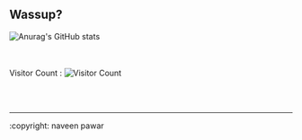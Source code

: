 ## Wassup?
![Anurag's GitHub stats](https://github-readme-stats.vercel.app/api?username=naveenpawarx&show_icons=true&theme=outrun&hide=prs)
<!-- edited by @imayushshivam-->
<br></br>
Visitor Count : ![Visitor Count](https://profile-counter.glitch.me/{naveenpawarx}/count.svg)
  
<br></br>
<hr>
:copyright: naveen pawar

